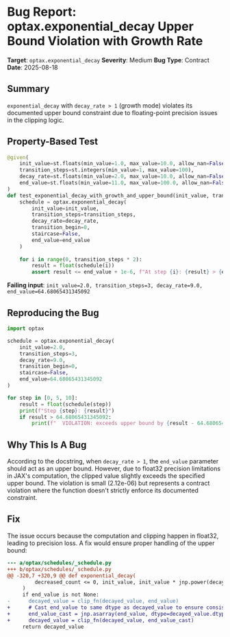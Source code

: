 # Bug Report: optax.exponential_decay Upper Bound Violation with Growth Rate

**Target**: `optax.exponential_decay`
**Severity**: Medium
**Bug Type**: Contract
**Date**: 2025-08-18

## Summary

`exponential_decay` with `decay_rate > 1` (growth mode) violates its documented upper bound constraint due to floating-point precision issues in the clipping logic.

## Property-Based Test

```python
@given(
    init_value=st.floats(min_value=1.0, max_value=10.0, allow_nan=False, allow_infinity=False),
    transition_steps=st.integers(min_value=1, max_value=100),
    decay_rate=st.floats(min_value=2.0, max_value=10.0, allow_nan=False, allow_infinity=False),
    end_value=st.floats(min_value=11.0, max_value=100.0, allow_nan=False, allow_infinity=False)
)
def test_exponential_decay_with_growth_and_upper_bound(init_value, transition_steps, decay_rate, end_value):
    schedule = optax.exponential_decay(
        init_value=init_value,
        transition_steps=transition_steps,
        decay_rate=decay_rate,
        transition_begin=0,
        staircase=False,
        end_value=end_value
    )
    
    for i in range(0, transition_steps * 2):
        result = float(schedule(i))
        assert result <= end_value + 1e-6, f"At step {i}: {result} > {end_value}"
```

**Failing input**: `init_value=2.0, transition_steps=3, decay_rate=9.0, end_value=64.68065431345092`

## Reproducing the Bug

```python
import optax

schedule = optax.exponential_decay(
    init_value=2.0,
    transition_steps=3,
    decay_rate=9.0,
    transition_begin=0,
    staircase=False,
    end_value=64.68065431345092
)

for step in [0, 5, 10]:
    result = float(schedule(step))
    print(f"Step {step}: {result}")
    if result > 64.68065431345092:
        print(f"  VIOLATION: exceeds upper bound by {result - 64.68065431345092}")
```

## Why This Is A Bug

According to the docstring, when `decay_rate > 1`, the `end_value` parameter should act as an upper bound. However, due to float32 precision limitations in JAX's computation, the clipped value slightly exceeds the specified upper bound. The violation is small (2.12e-06) but represents a contract violation where the function doesn't strictly enforce its documented constraint.

## Fix

The issue occurs because the computation and clipping happen in float32, leading to precision loss. A fix would ensure proper handling of the upper bound:

```diff
--- a/optax/schedules/_schedule.py
+++ b/optax/schedules/_schedule.py
@@ -320,7 +320,9 @@ def exponential_decay(
         decreased_count <= 0, init_value, init_value * jnp.power(decay_rate, p)
     )
     if end_value is not None:
-      decayed_value = clip_fn(decayed_value, end_value)
+      # Cast end_value to same dtype as decayed_value to ensure consistent precision
+      end_value_cast = jnp.asarray(end_value, dtype=decayed_value.dtype)
+      decayed_value = clip_fn(decayed_value, end_value_cast)
     return decayed_value
```